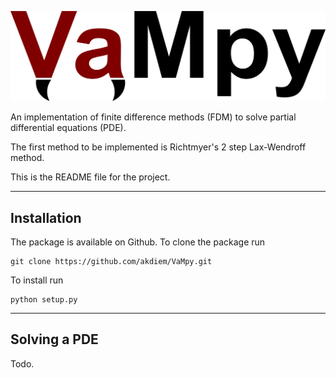 ![VaMpy logo](VaMpy_logo.png)

An implementation of finite difference methods (FDM) to solve partial differential equations (PDE).

The first method to be implemented is Richtmyer's 2 step Lax-Wendroff method.

This is the README file for the project.


---------------------------------------
Installation
---------------------------------------

The package is available on Github. To clone the package run

```
git clone https://github.com/akdiem/VaMpy.git
```

To install run

```
python setup.py
```


---------------------------------------
Solving a PDE
---------------------------------------

Todo.
